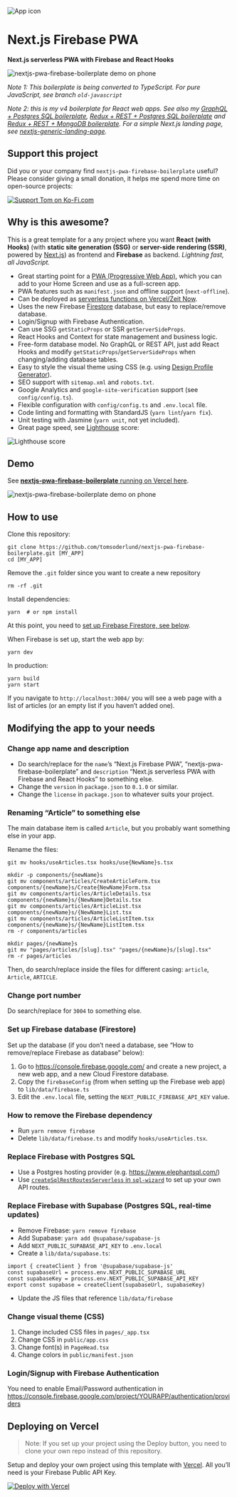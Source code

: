 ![App icon](public/favicon.png)

# Next.js Firebase PWA

**Next.js serverless PWA with Firebase and React Hooks**

![nextjs-pwa-firebase-boilerplate demo on phone](public/share_preview.jpg)

_Note 1: This boilerplate is being converted to TypeScript. For pure JavaScript, see branch `old-javascript`_

_Note 2: this is my v4 boilerplate for React web apps. See also my [GraphQL + Postgres SQL boilerplate](https://github.com/tomsoderlund/nextjs-pwa-graphql-sql-boilerplate), [Redux + REST + Postgres SQL boilerplate](https://github.com/tomsoderlund/nextjs-sql-rest-api-boilerplate) and [Redux + REST + MongoDB boilerplate](https://github.com/tomsoderlund/nextjs-express-mongoose-crudify-boilerplate). For a simple Next.js landing page, see [nextjs-generic-landing-page](https://github.com/tomsoderlund/nextjs-generic-landing-page)._

## Support this project

Did you or your company find `nextjs-pwa-firebase-boilerplate` useful? Please consider giving a small donation, it helps me spend more time on open-source projects:

[![Support Tom on Ko-Fi.com](https://www.tomsoderlund.com/ko-fi_tomsoderlund_50.png)](https://ko-fi.com/tomsoderlund)

## Why is this awesome?

This is a great template for a any project where you want **React (with Hooks)** (with **static site generation (SSG)** or **server-side rendering (SSR)**, powered by [Next.js](https://github.com/zeit/next.js)) as frontend and **Firebase** as backend. *Lightning fast, all JavaScript.*

- Great starting point for a [PWA (Progressive Web App)](https://en.wikipedia.org/wiki/Progressive_web_applications), which you can add to your Home Screen and use as a full-screen app.
- PWA features such as `manifest.json` and offline support (`next-offline`).
- Can be deployed as [serverless functions on Vercel/Zeit Now](#deploying).
- Uses the new Firebase [Firestore](https://firebase.google.com/docs/firestore) database, but easy to replace/remove database.
- Login/Signup with Firebase Authentication.
- Can use SSG `getStaticProps` or SSR `getServerSideProps`.
- React Hooks and Context for state management and business logic.
- Free-form database model. No GraphQL or REST API, just add React Hooks and modify `getStaticProps`/`getServerSideProps` when changing/adding database tables.
- Easy to style the visual theme using CSS (e.g. using [Design Profile Generator](https://tomsoderlund.github.io/design-profile-generator/)).
- SEO support with `sitemap.xml` and `robots.txt`.
- Google Analytics and `google-site-verification` support (see `config/config.ts`).
- Flexible configuration with `config/config.ts` and `.env.local` file.
- Code linting and formatting with StandardJS (`yarn lint`/`yarn fix`).
- Unit testing with Jasmine (`yarn unit`, not yet included).
- Great page speed, see [Lighthouse](https://developers.google.com/web/tools/lighthouse) score:

![Lighthouse score](docs/lighthouse_score.png)

## Demo

See [**nextjs-pwa-firebase-boilerplate** running on Vercel here](https://nextjs-pwa-firebase-boilerplate.vercel.app/).

![nextjs-pwa-firebase-boilerplate demo on phone](docs/demo.jpg)

## How to use

Clone this repository:

    git clone https://github.com/tomsoderlund/nextjs-pwa-firebase-boilerplate.git [MY_APP]
    cd [MY_APP]

Remove the `.git` folder since you want to create a new repository

    rm -rf .git

Install dependencies:

    yarn  # or npm install

At this point, you need to [set up Firebase Firestore, see below](#set-up-firebase-database-firestore).

When Firebase is set up, start the web app by:

    yarn dev

In production:

    yarn build
    yarn start

If you navigate to `http://localhost:3004/` you will see a web page with a list of articles (or an empty list if you haven’t added one).

## Modifying the app to your needs

### Change app name and description

- Do search/replace for the `name`’s “Next.js Firebase PWA”, “nextjs-pwa-firebase-boilerplate” and `description` “Next.js serverless PWA with Firebase and React Hooks” to something else.
- Change the `version` in `package.json` to `0.1.0` or similar.
- Change the `license` in `package.json` to whatever suits your project.

### Renaming “Article” to something else

The main database item is called `Article`, but you probably want something else in your app.

Rename the files:

    git mv hooks/useArticles.tsx hooks/use{NewName}s.tsx

    mkdir -p components/{newName}s
    git mv components/articles/CreateArticleForm.tsx components/{newName}s/Create{NewName}Form.tsx
    git mv components/articles/ArticleDetails.tsx components/{newName}s/{NewName}Details.tsx
    git mv components/articles/ArticleList.tsx components/{newName}s/{NewName}List.tsx
    git mv components/articles/ArticleListItem.tsx components/{newName}s/{NewName}ListItem.tsx
    rm -r components/articles

    mkdir pages/{newName}s
    git mv "pages/articles/[slug].tsx" "pages/{newName}s/[slug].tsx"
    rm -r pages/articles

Then, do search/replace inside the files for different casing: `article`, `Article`, `ARTICLE`.

### Change port number

Do search/replace for `3004` to something else.

### Set up Firebase database (Firestore)

Set up the database (if you don’t need a database, see “How to remove/replace Firebase as database” below):

1. Go to https://console.firebase.google.com/ and create a new project, a new web app, and a new Cloud Firestore database.
2. Copy the `firebaseConfig` (from when setting up the Firebase web app) to `lib/data/firebase.ts`
3. Edit the `.env.local` file, setting the `NEXT_PUBLIC_FIREBASE_API_KEY` value.

### How to remove the Firebase dependency

- Run `yarn remove firebase`
- Delete `lib/data/firebase.ts` and modify `hooks/useArticles.tsx`.

### Replace Firebase with Postgres SQL

- Use a Postgres hosting provider (e.g. https://www.elephantsql.com/)
- Use [`createSqlRestRoutesServerless` in `sql-wizard`](https://github.com/tomsoderlund/sql-wizard#creating-rest-routes-serverless-eg-for-nextjs-and-vercel) to set up your own API routes.

### Replace Firebase with Supabase (Postgres SQL, real-time updates)

- Remove Firebase: `yarn remove firebase`
- Add Supabase: `yarn add @supabase/supabase-js`
- Add `NEXT_PUBLIC_SUPABASE_API_KEY` to `.env.local`
- Create a `lib/data/supabase.ts`:
```
import { createClient } from '@supabase/supabase-js'
const supabaseUrl = process.env.NEXT_PUBLIC_SUPABASE_URL
const supabaseKey = process.env.NEXT_PUBLIC_SUPABASE_API_KEY
export const supabase = createClient(supabaseUrl, supabaseKey)
```
- Update the JS files that reference `lib/data/firebase`

### Change visual theme (CSS)

1. Change included CSS files in `pages/_app.tsx`
2. Change CSS in `public/app.css`
3. Change font(s) in `PageHead.tsx`
4. Change colors in `public/manifest.json`

### Login/Signup with Firebase Authentication

You need to enable Email/Password authentication in https://console.firebase.google.com/project/YOURAPP/authentication/providers

## Deploying on Vercel

> Note: If you set up your project using the Deploy button, you need to clone your own repo instead of this repository.

Setup and deploy your own project using this template with [Vercel](https://vercel.com). All you’ll need is your Firebase Public API Key.

[![Deploy with Vercel](https://vercel.com/button)](https://vercel.com/import/git?s=https%3A%2F%2Fgithub.com%2Ftomsoderlund%2Fnextjs-pwa-firebase-boilerplate&env=NEXT_PUBLIC_FIREBASE_API_KEY&envDescription=Enter%20your%20public%20Firebase%20API%20Key&envLink=https://github.com/tomsoderlund/nextjs-pwa-firebase-boilerplate#deploying-with-vercel)
